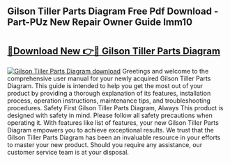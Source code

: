 ## Gilson Tiller Parts Diagram Free Pdf Download - Part-PUz New Repair Owner Guide Imm10

# <h2><a href="http://dfrk8c6.blite.top/?on=Gilson+Tiller+Parts+Diagram">🔗Download New 👉🔴 Gilson Tiller Parts Diagram</a></h2>

[![Gilson Tiller Parts Diagram download](https://i.imgur.com/lujVjoI.png)](http://dfrk8c6.blite.top/?on=Gilson+Tiller+Parts+Diagram)
Greetings and welcome to the comprehensive user manual for your newly acquired Gilson Tiller Parts Diagram. This guide is intended to help you get the most out of your product by providing a thorough explanation of its features, installation process, operation instructions, maintenance tips, and troubleshooting procedures. Safety First Gilson Tiller Parts Diagram, Always This product is designed with safety in mind. Please follow all safety precautions when operating it. With features like list of features, your new Gilson Tiller Parts Diagram empowers you to achieve exceptional results. We trust that the Gilson Tiller Parts Diagram has been an invaluable resource in your efforts to master your new product. Should you require any assistance, our customer service team is at your disposal.
